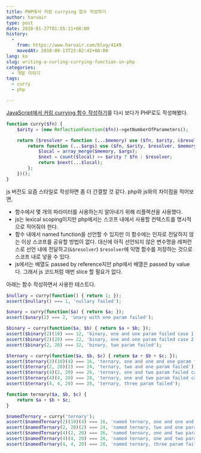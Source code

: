 ```yaml
---
title: PHP에서 커링 currying 함수 작성하기
author: haruair
type: post
date: 2018-01-27T01:55:11+00:00
history:
  - 
    from: https://www.haruair.com/blog/4149
    movedAt: 2018-09-13T22:02:42+00:00
lang: ko
slug: writing-a-curling-currying-function-in-php
categories:
  - 개발 이야기
tags:
  - curry
  - php

---
```

[JavaScript에서 커링 currying 함수 작성하기][1]를 다시 보다가 PHP로도 작성해봤다.

```php
function curry($fn) {
    $arity = (new ReflectionFunction($fn))->getNumberOfParameters();

    return ($resolver = function (...$memory) use ($fn, $arity, &$resolver) {
        return function (...$args) use ($fn, $arity, $resolver, $memory) {
            $local = array_merge($memory, $args);
            $next = count($local) >= $arity ? $fn : $resolver;
            return $next(...$local);
        };
    })();
}
```

js 버전도 요즘 스타일로 작성하면 좀 더 간결할 것 같다. php와 js와의 차이점을 적어보면,

  * 함수에서 몇 개의 파라미터를 사용하는지 알아내기 위해 리플렉션을 사용했다.
  * js는 lexical scoping이지만 php에서는 스코프 내에서 사용할 컨텍스트를 명시적으로 적어줘야 한다.
  * 함수 내에서 named function을 선언할 수 있지만 이 함수에는 인자로 전달하지 않는 이상 스코프를 공유할 방법이 없다. 대신에 아직 선언되지 않은 변수명을 레퍼런스로 선언 내에 전달하고(`&$resolver`) `$resolver`에 익명 함수를 저장하는 것으로 스코프 내로 넣을 수 있다.
  * js에서는 배열도 passed by reference지만 php에서 배열은 passed by value다. 그래서 js 코드처럼 매번 slice 할 필요가 없다.

아래는 함수 작성하면서 사용한 테스트다.

```php
$nullary = curry(function() { return 1; });
assert($nullary() === 1, 'nullary failed');

$unary = curry(function($a) { return $a; });
assert($unary(2) === 2, 'unary with one param failed');

$binary = curry(function($a, $b) { return $a + $b; });
assert($binary(2)(10) === 12, 'binary, one and one param failed case 1');
assert($binary(2)(20) === 22, 'binary, one and one param failed case 2');
assert($binary(2, 20) === 22, 'binary, two param failed');

$ternary = curry(function($a, $b, $c) { return $a + $b + $c; });
assert($ternary(2)(10)(4) === 16, 'ternary, one and one and one param failed');
assert($ternary(2, 20)(2) === 24, 'ternary, two and one param failed');
assert($ternary(4)(2, 20) === 26, 'ternary, one and two param failed case 1');
assert($ternary(4)(4, 20) === 28, 'ternary, one and two param failed case 2');
assert($ternary(4, 4, 20) === 28, 'ternary, three param failed');

function ternary($a, $b, $c) {
    return $a + $b + $c;
}

$namedTernary = curry('ternary');
assert($namedTernary(2)(10)(4) === 16, 'named ternary, one and one and one param failed');
assert($namedTernary(2, 20)(2) === 24, 'named ternary, two and one param failed');
assert($namedTernary(4)(2, 20) === 26, 'named ternary, one and two param failed case 1');
assert($namedTernary(4)(4, 20) === 28, 'named ternary, one and two param failed case 2');
assert($namedTernary(4, 4, 20) === 28, 'named ternary, three param failed');
```

 [1]: http://www.haruair.com/blog/2993